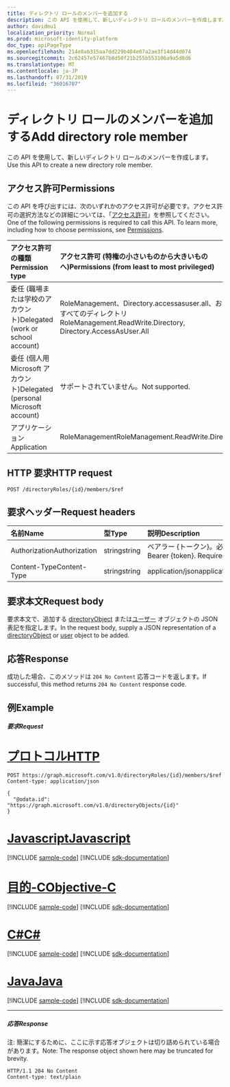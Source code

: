 ```yaml
---
title: ディレクトリ ロールのメンバーを追加する
description: この API を使用して、新しいディレクトリ ロールのメンバーを作成します。
author: davidmu1
localization_priority: Normal
ms.prod: microsoft-identity-platform
doc_type: apiPageType
ms.openlocfilehash: 214e8ab315aa7dd229b404e07a2ae3f14d44d074
ms.sourcegitcommit: 2c62457e57467b8d50f21b255b553106a9a5d8d6
ms.translationtype: MT
ms.contentlocale: ja-JP
ms.lasthandoff: 07/31/2019
ms.locfileid: "36016707"
---
```

# <a name="add-directory-role-member"></a><span data-ttu-id="b6f0d-103">ディレクトリ ロールのメンバーを追加する</span><span class="sxs-lookup"><span data-stu-id="b6f0d-103">Add directory role member</span></span>

<span data-ttu-id="b6f0d-104">この API を使用して、新しいディレクトリ ロールのメンバーを作成します。</span><span class="sxs-lookup"><span data-stu-id="b6f0d-104">Use this API to create a new directory role member.</span></span>

## <a name="permissions"></a><span data-ttu-id="b6f0d-105">アクセス許可</span><span class="sxs-lookup"><span data-stu-id="b6f0d-105">Permissions</span></span>
<span data-ttu-id="b6f0d-p101">この API を呼び出すには、次のいずれかのアクセス許可が必要です。アクセス許可の選択方法などの詳細については、「[アクセス許可](/graph/permissions-reference)」を参照してください。</span><span class="sxs-lookup"><span data-stu-id="b6f0d-p101">One of the following permissions is required to call this API. To learn more, including how to choose permissions, see [Permissions](/graph/permissions-reference).</span></span>

|<span data-ttu-id="b6f0d-108">アクセス許可の種類</span><span class="sxs-lookup"><span data-stu-id="b6f0d-108">Permission type</span></span>      | <span data-ttu-id="b6f0d-109">アクセス許可 (特権の小さいものから大きいものへ)</span><span class="sxs-lookup"><span data-stu-id="b6f0d-109">Permissions (from least to most privileged)</span></span>              |
|:--------------------|:---------------------------------------------------------|
|<span data-ttu-id="b6f0d-110">委任 (職場または学校のアカウント)</span><span class="sxs-lookup"><span data-stu-id="b6f0d-110">Delegated (work or school account)</span></span> | <span data-ttu-id="b6f0d-111">RoleManagement、Directory.accessasuser.all、およびすべてのディレクトリ</span><span class="sxs-lookup"><span data-stu-id="b6f0d-111">RoleManagement.ReadWrite.Directory, Directory.AccessAsUser.All</span></span>    |
|<span data-ttu-id="b6f0d-112">委任 (個人用 Microsoft アカウント)</span><span class="sxs-lookup"><span data-stu-id="b6f0d-112">Delegated (personal Microsoft account)</span></span> | <span data-ttu-id="b6f0d-113">サポートされていません。</span><span class="sxs-lookup"><span data-stu-id="b6f0d-113">Not supported.</span></span>    |
|<span data-ttu-id="b6f0d-114">アプリケーション</span><span class="sxs-lookup"><span data-stu-id="b6f0d-114">Application</span></span> | <span data-ttu-id="b6f0d-115">RoleManagement</span><span class="sxs-lookup"><span data-stu-id="b6f0d-115">RoleManagement.ReadWrite.Directory</span></span> |

## <a name="http-request"></a><span data-ttu-id="b6f0d-116">HTTP 要求</span><span class="sxs-lookup"><span data-stu-id="b6f0d-116">HTTP request</span></span>
<!-- { "blockType": "ignored" } -->
```http
POST /directoryRoles/{id}/members/$ref

```
## <a name="request-headers"></a><span data-ttu-id="b6f0d-117">要求ヘッダー</span><span class="sxs-lookup"><span data-stu-id="b6f0d-117">Request headers</span></span>
| <span data-ttu-id="b6f0d-118">名前</span><span class="sxs-lookup"><span data-stu-id="b6f0d-118">Name</span></span>       | <span data-ttu-id="b6f0d-119">型</span><span class="sxs-lookup"><span data-stu-id="b6f0d-119">Type</span></span> | <span data-ttu-id="b6f0d-120">説明</span><span class="sxs-lookup"><span data-stu-id="b6f0d-120">Description</span></span>|
|:---------------|:--------|:----------|
| <span data-ttu-id="b6f0d-121">Authorization</span><span class="sxs-lookup"><span data-stu-id="b6f0d-121">Authorization</span></span>  | <span data-ttu-id="b6f0d-122">string</span><span class="sxs-lookup"><span data-stu-id="b6f0d-122">string</span></span>  | <span data-ttu-id="b6f0d-p102">ベアラー {トークン}。必須。</span><span class="sxs-lookup"><span data-stu-id="b6f0d-p102">Bearer {token}. Required.</span></span> |
| <span data-ttu-id="b6f0d-125">Content-Type</span><span class="sxs-lookup"><span data-stu-id="b6f0d-125">Content-Type</span></span>  | <span data-ttu-id="b6f0d-126">string</span><span class="sxs-lookup"><span data-stu-id="b6f0d-126">string</span></span>  | <span data-ttu-id="b6f0d-127">application/json</span><span class="sxs-lookup"><span data-stu-id="b6f0d-127">application/json</span></span>  |

## <a name="request-body"></a><span data-ttu-id="b6f0d-128">要求本文</span><span class="sxs-lookup"><span data-stu-id="b6f0d-128">Request body</span></span>
<span data-ttu-id="b6f0d-129">要求本文で、追加する [directoryObject](../resources/directoryobject.md) または[ユーザー](../resources/user.md) オブジェクトの JSON 表記を指定します。</span><span class="sxs-lookup"><span data-stu-id="b6f0d-129">In the request body, supply a JSON representation of a [directoryObject](../resources/directoryobject.md) or [user](../resources/user.md) object to be added.</span></span>

## <a name="response"></a><span data-ttu-id="b6f0d-130">応答</span><span class="sxs-lookup"><span data-stu-id="b6f0d-130">Response</span></span>

<span data-ttu-id="b6f0d-131">成功した場合、このメソッドは `204 No Content` 応答コードを返します。</span><span class="sxs-lookup"><span data-stu-id="b6f0d-131">If successful, this method returns `204 No Content` response code.</span></span>

## <a name="example"></a><span data-ttu-id="b6f0d-132">例</span><span class="sxs-lookup"><span data-stu-id="b6f0d-132">Example</span></span>
##### <a name="request"></a><span data-ttu-id="b6f0d-133">要求</span><span class="sxs-lookup"><span data-stu-id="b6f0d-133">Request</span></span>


# <a name="httptabhttp"></a>[<span data-ttu-id="b6f0d-134">プロトコル</span><span class="sxs-lookup"><span data-stu-id="b6f0d-134">HTTP</span></span>](#tab/http)
<!-- {
  "blockType": "request",
  "name": "create_directoryobject_from_directoryrole"
}-->
```http
POST https://graph.microsoft.com/v1.0/directoryRoles/{id}/members/$ref
Content-type: application/json

{
  "@odata.id": "https://graph.microsoft.com/v1.0/directoryObjects/{id}"
}
```
# <a name="javascripttabjavascript"></a>[<span data-ttu-id="b6f0d-135">Javascript</span><span class="sxs-lookup"><span data-stu-id="b6f0d-135">Javascript</span></span>](#tab/javascript)
[!INCLUDE [sample-code](../includes/snippets/javascript/create-directoryobject-from-directoryrole-javascript-snippets.md)]
[!INCLUDE [sdk-documentation](../includes/snippets/snippets-sdk-documentation-link.md)]

# <a name="objective-ctabobjc"></a>[<span data-ttu-id="b6f0d-136">目的-C</span><span class="sxs-lookup"><span data-stu-id="b6f0d-136">Objective-C</span></span>](#tab/objc)
[!INCLUDE [sample-code](../includes/snippets/objc/create-directoryobject-from-directoryrole-objc-snippets.md)]
[!INCLUDE [sdk-documentation](../includes/snippets/snippets-sdk-documentation-link.md)]

# <a name="ctabcsharp"></a>[<span data-ttu-id="b6f0d-137">C#</span><span class="sxs-lookup"><span data-stu-id="b6f0d-137">C#</span></span>](#tab/csharp)
[!INCLUDE [sample-code](../includes/snippets/csharp/create-directoryobject-from-directoryrole-csharp-snippets.md)]
[!INCLUDE [sdk-documentation](../includes/snippets/snippets-sdk-documentation-link.md)]

# <a name="javatabjava"></a>[<span data-ttu-id="b6f0d-138">Java</span><span class="sxs-lookup"><span data-stu-id="b6f0d-138">Java</span></span>](#tab/java)
[!INCLUDE [sample-code](../includes/snippets/java/create-directoryobject-from-directoryrole-java-snippets.md)]
[!INCLUDE [sdk-documentation](../includes/snippets/snippets-sdk-documentation-link.md)]

---


##### <a name="response"></a><span data-ttu-id="b6f0d-139">応答</span><span class="sxs-lookup"><span data-stu-id="b6f0d-139">Response</span></span>
<span data-ttu-id="b6f0d-140">注: 簡潔にするために、ここに示す応答オブジェクトは切り詰められている場合があります。</span><span class="sxs-lookup"><span data-stu-id="b6f0d-140">Note: The response object shown here may be truncated for brevity.</span></span> 
<!-- {
  "blockType": "response",
  "truncated": true,
  "@odata.type": "microsoft.graph.directoryObject"
} -->
```http
HTTP/1.1 204 No Content
Content-type: text/plain

```

<!-- uuid: 8fcb5dbc-d5aa-4681-8e31-b001d5168d79
2015-10-25 14:57:30 UTC -->
<!-- {
  "type": "#page.annotation",
  "description": "Create member",
  "keywords": "",
  "section": "documentation",
  "tocPath": "",
  "suppressions": [
  ]
}-->
